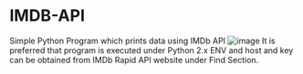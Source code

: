 # IMDB-API
Simple Python Program which prints data using IMDb API
![image](https://user-images.githubusercontent.com/64645832/133921028-acfa0a76-a066-4e0a-8fa3-43147d7be395.png)
It is preferred that program is executed under Python 2.x ENV and host and key can be obtained from IMDb Rapid API website under Find Section.
